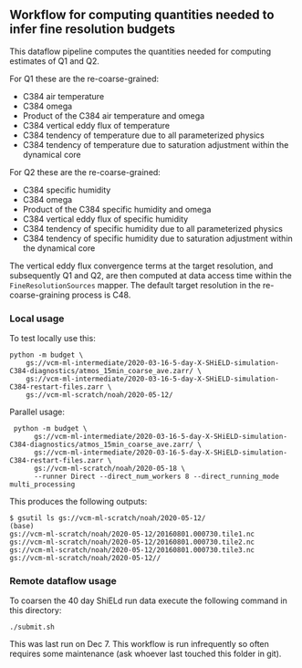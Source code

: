 ## Workflow for computing quantities needed to infer fine resolution budgets

This dataflow pipeline computes the quantities needed for computing estimates
of Q1 and Q2.

For Q1 these are the re-coarse-grained:

- C384 air temperature
- C384 omega
- Product of the C384 air temperature and omega
- C384 vertical eddy flux of temperature
- C384 tendency of temperature due to all parameterized physics
- C384 tendency of temperature due to saturation adjustment within the
  dynamical core

For Q2 these are the re-coarse-grained:

- C384 specific humidity
- C384 omega
- Product of the C384 specific humidity and omega
- C384 vertical eddy flux of specific humidity
- C384 tendency of specific humidity due to all parameterized physics
- C384 tendency of specific humidity due to saturation adjustment within the
  dynamical core

The vertical eddy flux convergence terms at the target resolution, and
subsequently Q1 and Q2, are then computed at data access time within the
`FineResolutionSources` mapper.  The default target resolution in the
re-coarse-graining process is C48.

### Local usage

To test locally use this:

    python -m budget \
        gs://vcm-ml-intermediate/2020-03-16-5-day-X-SHiELD-simulation-C384-diagnostics/atmos_15min_coarse_ave.zarr/ \
        gs://vcm-ml-intermediate/2020-03-16-5-day-X-SHiELD-simulation-C384-restart-files.zarr \
        gs://vcm-ml-scratch/noah/2020-05-12/

Parallel usage:

	 python -m budget \
          gs://vcm-ml-intermediate/2020-03-16-5-day-X-SHiELD-simulation-C384-diagnostics/atmos_15min_coarse_ave.zarr/ \
          gs://vcm-ml-intermediate/2020-03-16-5-day-X-SHiELD-simulation-C384-restart-files.zarr \
          gs://vcm-ml-scratch/noah/2020-05-18 \
          --runner Direct --direct_num_workers 8 --direct_running_mode multi_processing

This produces the following outputs:
```
$ gsutil ls gs://vcm-ml-scratch/noah/2020-05-12/                                                                                                                                                                                                                       (base)
gs://vcm-ml-scratch/noah/2020-05-12/20160801.000730.tile1.nc
gs://vcm-ml-scratch/noah/2020-05-12/20160801.000730.tile2.nc
gs://vcm-ml-scratch/noah/2020-05-12/20160801.000730.tile3.nc
gs://vcm-ml-scratch/noah/2020-05-12//
```


### Remote dataflow usage

To coarsen the 40 day ShiELd run data execute the following command in this
directory:

    ./submit.sh

This was last run on Dec 7.  This workflow is run infrequently so often requires
some maintenance (ask whoever last touched this folder in git).